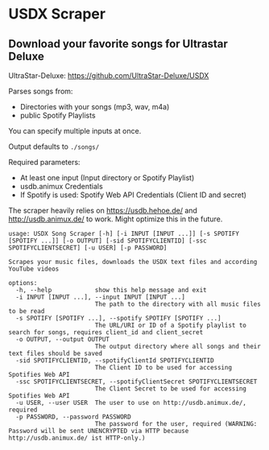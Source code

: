 # USDX Scraper
## Download your favorite songs for Ultrastar Deluxe

UltraStar-Deluxe: https://github.com/UltraStar-Deluxe/USDX 

Parses songs from:
- Directories with your songs (mp3, wav, m4a)
- public Spotify Playlists

You can specify multiple inputs at once.

Output defaults to `./songs/`

Required parameters:
- At least one input (Input directory or Spotify Playlist)
- usdb.animux Credentials
- If Spotify is used: Spotify Web API Credentials (Client ID and secret)

The scraper heavily relies on https://usdb.hehoe.de/ and http://usdb.animux.de/ to work. Might optimize this in the future.

```
usage: USDX Song Scraper [-h] [-i INPUT [INPUT ...]] [-s SPOTIFY [SPOTIFY ...]] [-o OUTPUT] [-sid SPOTIFYCLIENTID] [-ssc SPOTIFYCLIENTSECRET] [-u USER] [-p PASSWORD]

Scrapes your music files, downloads the USDX text files and according YouTube videos

options:
  -h, --help            show this help message and exit
  -i INPUT [INPUT ...], --input INPUT [INPUT ...]
                        The path to the directory with all music files to be read
  -s SPOTIFY [SPOTIFY ...], --spotify SPOTIFY [SPOTIFY ...]
                        The URL/URI or ID of a Spotify playlist to search for songs, requires client_id and client_secret
  -o OUTPUT, --output OUTPUT
                        The output directory where all songs and their text files should be saved
  -sid SPOTIFYCLIENTID, --spotifyClientId SPOTIFYCLIENTID
                        The Client ID to be used for accessing Spotifies Web API
  -ssc SPOTIFYCLIENTSECRET, --spotifyClientSecret SPOTIFYCLIENTSECRET
                        The Client Secret to be used for accessing Spotifies Web API
  -u USER, --user USER  The user to use on http://usdb.animux.de/, required
  -p PASSWORD, --password PASSWORD
                        The password for the user, required (WARNING: Password will be sent UNENCRYPTED via HTTP because http://usdb.animux.de/ ist HTTP-only.)
```